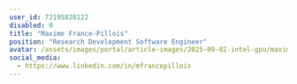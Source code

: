 ```yaml
---
user_id: 72195828122
disabled: 0
title: "Maxime France-Pillois"
position: "Research Development Software Engineer"
avatar: /assets/images/portal/article-images/2025-09-02-intel-gpu/maxime.jpeg
social_media:
  - https://www.linkedin.com/in/mfrancepillois
---
```

